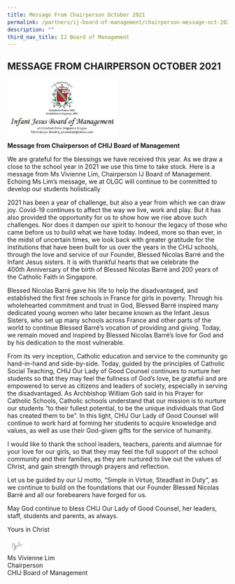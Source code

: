 ```yaml
---
title: Message From Chairperson October 2021
permalink: /partners/ij-board-of-management/chairperson-message-oct-2021/
description: ""
third_nav_title: IJ Board of Management
---
```

## MESSAGE FROM CHAIRPERSON OCTOBER 2021


<img style="width: 50%;" src="/images/Header.jpeg" align="center">

**Message from Chairperson of CHIJ Board of Management**

We are grateful for the blessings we have received this year. As we draw a close to the school year in 2021 we use this time to take stock. Here is a message from Ms Vivienne Lim, Chairperson IJ Board of Management. Echoing Ms Lim’s message, we at OLGC will continue to be committed to&nbsp; develop our students holistically

2021 has been a year of challenge, but also a year from which we can draw joy. Covid-19 continues to affect the way we live, work and play. But it has also provided the opportunity for us to show how we rise above such challenges. Nor does it dampen our spirit to honour the legacy of those who came before us to build what we have today. Indeed, more so than ever, in the midst of uncertain times, we look back with greater gratitude for the institutions that have been built for us over the years in the CHIJ schools, through the love and service of our Founder, Blessed Nicolas Barré and the Infant Jesus sisters. It is with thankful hearts that we celebrate the 400th&nbsp;Anniversary of the birth of Blessed Nicolas Barré and 200 years of the Catholic Faith in Singapore.

  

Blessed Nicolas Barré gave his life to help the disadvantaged, and established the first free schools in France for girls in poverty. Through his wholehearted commitment and trust in God, Blessed Barré inspired many dedicated young women who later became known as the Infant Jesus Sisters, who set up many schools across France and other parts of the world to continue
Blessed Barré’s vocation of providing and giving. Today, we remain moved and inspired by Blessed Nicolas Barré’s love for God and by his dedication to the most vulnerable.

From its very inception, Catholic education and service to the community go hand-in-hand and side-by-side. Today, guided by the principles of Catholic Social Teaching, CHIJ Our Lady of Good Counsel continues to nurture her students so that they may feel the fullness of God’s love, be grateful and are empowered to serve as citizens and leaders of society, especially in serving the disadvantaged. As Archbishop William Goh said in his Prayer for Catholic Schools, Catholic schools understand that our mission is to nurture our students “to their fullest potential, to be the unique individuals that God has created them to be”. In this light, CHIJ Our Lady of Good Counsel will continue to work hard at forming her students to acquire knowledge and values, as well as use their God-given gifts for the service of humanity.

  

I would like to thank the school leaders, teachers, parents and alumnae for your love for our girls, so that they may feel the full support of the school community and their families, as they are nurtured to live out the values of Christ, and gain strength through prayers and reflection.



Let us be guided by our IJ motto, “Simple in Virtue, Steadfast in Duty”, as we continue to build on the foundations that our Founder Blessed Nicolas Barré and all our forebearers have forged for us.

May God continue to bless CHIJ Our Lady of Good Counsel, her leaders, staff, students and parents, as always.



Yours in Christ







<img style="width: 10%;" src="/images/Sign_off.jpeg" align="left">
<br><br>
Ms Vivienne Lim<br>
Chairperson<br>
CHIJ Board of Management